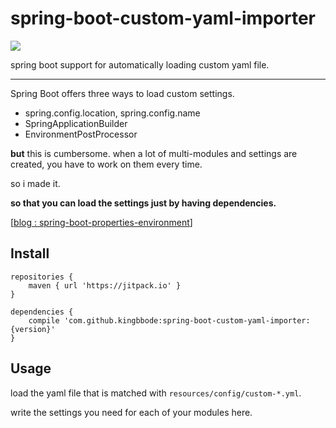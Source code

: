 # spring-boot-custom-yaml-importer

[![](https://jitpack.io/v/kingbbode/spring-boot-custom-yaml-importer.svg)](https://jitpack.io/#kingbbode/spring-boot-custom-yaml-importer)

spring boot support for automatically loading custom yaml file.

---

Spring Boot offers three ways to load custom settings.

- spring.config.location, spring.config.name
- SpringApplicationBuilder
- EnvironmentPostProcessor

**but** this is cumbersome. when a lot of multi-modules and settings are created, you have to work on them every time.

so i made it. 

**so that you can load the settings just by having dependencies.**

[[blog : spring-boot-properties-environment](http://blog.kingbbode.com/posts/spring-boot-properties-environment)]


## Install

```
repositories {
    maven { url 'https://jitpack.io' }
}

dependencies {
    compile 'com.github.kingbbode:spring-boot-custom-yaml-importer:{version}'
}
```

## Usage

load the yaml file that is matched with `resources/config/custom-*.yml`.

write the settings you need for each of your modules here.